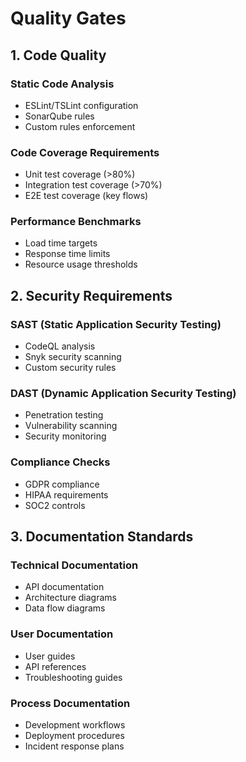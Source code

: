 # Quality Gates

## 1. Code Quality
### Static Code Analysis
- ESLint/TSLint configuration
- SonarQube rules
- Custom rules enforcement

### Code Coverage Requirements
- Unit test coverage (>80%)
- Integration test coverage (>70%)
- E2E test coverage (key flows)

### Performance Benchmarks
- Load time targets
- Response time limits
- Resource usage thresholds

## 2. Security Requirements
### SAST (Static Application Security Testing)
- CodeQL analysis
- Snyk security scanning
- Custom security rules

### DAST (Dynamic Application Security Testing)
- Penetration testing
- Vulnerability scanning
- Security monitoring

### Compliance Checks
- GDPR compliance
- HIPAA requirements
- SOC2 controls

## 3. Documentation Standards
### Technical Documentation
- API documentation
- Architecture diagrams
- Data flow diagrams

### User Documentation
- User guides
- API references
- Troubleshooting guides

### Process Documentation
- Development workflows
- Deployment procedures
- Incident response plans
